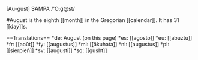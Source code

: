 [Au-gust] SAMPA /'O:g@st/

#August is the eighth [[month]] in the Gregorian [[calendar]]. It has 31 [[day]]s.

==Translations==
*de: August (on this page)
*es: [[agosto]]
*eu: [[abuztu]]
*fr: [[août]]
*fy: [[augustus]]
*mi: [[äkuhata]]
*nl: [[augustus]]
*pl: [[sierpień]]
*sv: [[augusti]]
*sq: [[gusht]]